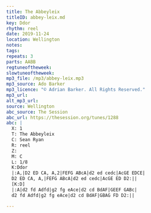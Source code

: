 ```yaml
---
title: The Abbeyleix
titleID: abbey-leix.md
key: Ddor
rhythm: reel
date: 2019-11-24
location: Wellington
notes:
tags:
repeats: 3
parts: AABB
regtuneoftheweek:
slowtuneoftheweek:
mp3_file: /mp3/abbey-leix.mp3
mp3_source: Ado Barker
mp3_licence: "© Adrian Barker. All Rights Reserved."
mp3_url:
alt_mp3_url:
source: Wellington
abc_source: The Session
abc_url: https://thesession.org/tunes/1288
abc: |
  X: 1
  T: The Abbeyleix
  C: Sean Ryan
  R: reel
  Z:
  M: C
  L: 1/8
  K:Ddor
  |:A,|D2 ED CA, A,2|FEFG ABcA|d2 ed cedc|AcGE EDCE|
  D2 ED CA, A,|FEFG ABcA|d2 ed cedc|AcGE ED D2:||
  [K:D]
  |:A|d2 fd Adfd|g2 fg eAce|d2 cd BdAF|GEEF GABc|
  d2 fd Adfd|g2 fg eAce|d2 cd BdAF|GBAG FD D2:||

---
```

